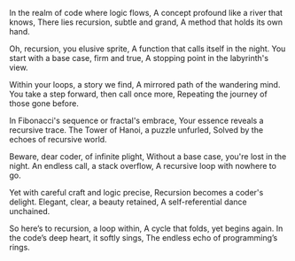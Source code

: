 In the realm of code where logic flows,
A concept profound like a river that knows,
There lies recursion, subtle and grand,
A method that holds its own hand.

Oh, recursion, you elusive sprite,
A function that calls itself in the night.
You start with a base case, firm and true,
A stopping point in the labyrinth's view.

Within your loops, a story we find,
A mirrored path of the wandering mind.
You take a step forward, then call once more,
Repeating the journey of those gone before.

In Fibonacci's sequence or fractal's embrace,
Your essence reveals a recursive trace.
The Tower of Hanoi, a puzzle unfurled,
Solved by the echoes of recursive world.

Beware, dear coder, of infinite plight,
Without a base case, you're lost in the night.
An endless call, a stack overflow,
A recursive loop with nowhere to go.

Yet with careful craft and logic precise,
Recursion becomes a coder's delight.
Elegant, clear, a beauty retained,
A self-referential dance unchained.

So here’s to recursion, a loop within,
A cycle that folds, yet begins again.
In the code’s deep heart, it softly sings,
The endless echo of programming’s rings.